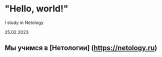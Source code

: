 # "Hello, world!"

I study in Netology


25.02.2023

## Мы учимся в [Нетологии] (https://netology.ru)
